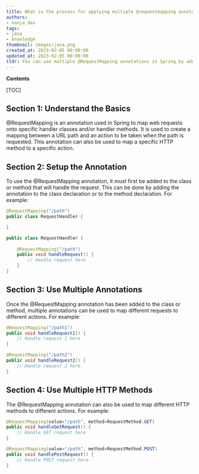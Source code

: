 ```yaml
---
title: What is the process for applying multiple @requestmapping annotations in spring?
authors:
- nanja_dev
tags:
- java
- knowledge
thumbnail: images/java.png
created_at: 2023-02-05 00:00:00
updated_at: 2023-02-05 00:00:00
tldr: You can use multiple @RequestMapping annotations in Spring by adding multiple mappings to a single controller method.
---
```


**Contents**

[TOC]

## Section 1: Understand the Basics

@RequestMapping is an annotation used in Spring to map web requests onto specific handler classes and/or handler methods. It is used to create a mapping between a URL path and an action to be taken when the path is requested. This annotation can also be used to map a specific HTTP method to a specific action.

## Section 2: Setup the Annotation

To use the @RequestMapping annotation, it must first be added to the class or method that will handle the request. This can be done by adding the annotation to the class declaration or to the method declaration. For example:

```java
@RequestMapping("/path")
public class RequestHandler {

}

public class RequestHandler {
    
    @RequestMapping("/path")
    public void handleRequest() {
        // Handle request here
    }
}
```

## Section 3: Use Multiple Annotations

Once the @RequestMapping annotation has been added to the class or method, multiple annotations can be used to map different requests to different actions. For example:

```java
@RequestMapping("/path1")
public void handleRequest1() {
    // Handle request 1 here
}

@RequestMapping("/path2")
public void handleRequest2() {
    // Handle request 2 here
}
```

## Section 4: Use Multiple HTTP Methods

The @RequestMapping annotation can also be used to map different HTTP methods to different actions. For example:

```java
@RequestMapping(value="/path", method=RequestMethod.GET)
public void handleGetRequest() {
    // Handle GET request here
}

@RequestMapping(value="/path", method=RequestMethod.POST)
public void handlePostRequest() {
    // Handle POST request here
}
```
